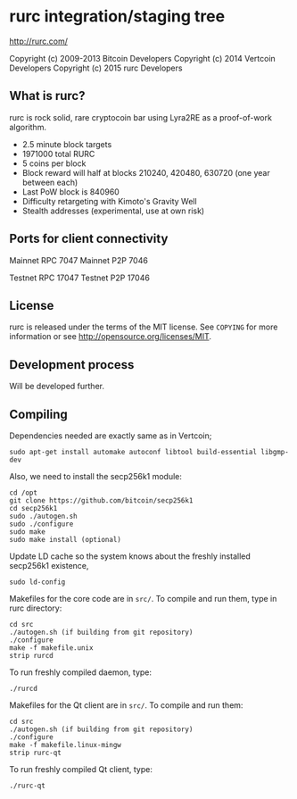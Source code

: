 rurc integration/staging tree
================================

http://rurc.com/

Copyright (c) 2009-2013 Bitcoin Developers
Copyright (c) 2014 Vertcoin Developers
Copyright (c) 2015 rurc Developers

What is rurc?
----------------

rurc is rock solid, rare cryptocoin bar using Lyra2RE as a proof-of-work algorithm.

 - 2.5 minute block targets
 - 1971000 total RURC
 - 5 coins per block
 - Block reward will half at blocks 210240, 420480, 630720 (one year between each)
 - Last PoW block is 840960
 - Difficulty retargeting with Kimoto's Gravity Well
 - Stealth addresses (experimental, use at own risk)


Ports for client connectivity
-----------------------------
 
Mainnet RPC 7047
Mainnet P2P 7046

Testnet RPC 17047
Testnet P2P 17046

License
-------

rurc is released under the terms of the MIT license. See `COPYING` for more
information or see http://opensource.org/licenses/MIT.

Development process
-------------------

Will be developed further.

Compiling
---------

Dependencies needed are exactly same as in Vertcoin;

	sudo apt-get install automake autoconf libtool build-essential libgmp-dev

Also, we need to install the secp256k1 module:
	
	cd /opt
	git clone https://github.com/bitcoin/secp256k1
	cd secp256k1
	sudo ./autogen.sh
	sudo ./configure
	sudo make
	sudo make install (optional)

Update LD cache so the system knows about the freshly installed secp256k1 existence,

	sudo ld-config

Makefiles for the core code are in `src/`. To compile and run them, type in rurc directory:

    cd src
	./autogen.sh (if building from git repository)
	./configure
	make -f makefile.unix
	strip rurcd
	
To run freshly compiled daemon, type:
	
	./rurcd

Makefiles for the Qt client are in `src/`. To compile and run them:

	cd src
	./autogen.sh (if building from git repository)
	./configure
    make -f makefile.linux-mingw
	strip rurc-qt
	
To run freshly compiled Qt client, type:
	
    ./rurc-qt

